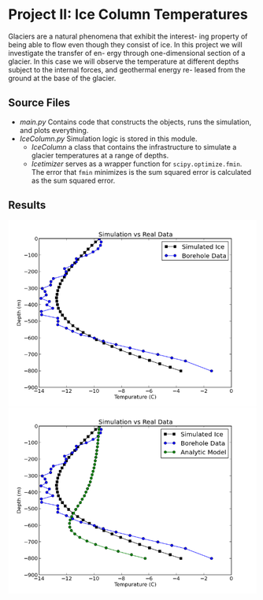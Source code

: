 Project II: Ice Column Temperatures
======================================

Glaciers are a natural phenomena that exhibit the interest-
ing property of being able to flow even though they consist
of ice. In this project we will investigate the transfer of en-
ergy through one-dimensional section of a glacier. In this
case we will observe the temperature at different depths
subject to the internal forces, and geothermal energy re-
leased from the ground at the base of the glacier.

## Source Files
  - _main.py_ Contains code that constructs the objects, runs the simulation, and plots everything. 
  - _IceColumn.py_ Simulation logic is stored in this module.
    - _IceColumn_ a class that contains the infrastructure to simulate a glacier temperatures at a range of depths.
    - _Icetimizer_ serves as a wrapper function for `scipy.optimize.fmin`. The error that `fmin` minimizes is the sum squared error is calculated as the sum squared error. 

## Results

![Simulation Results](/img/Simulation_vs_Real.png)
![Analytical Solution Comparison](/img/bad_analytic.png)


